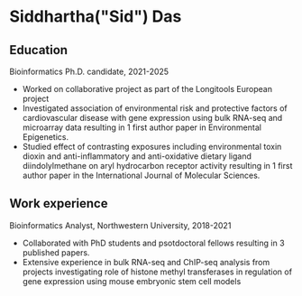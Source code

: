 # Siddhartha("Sid") Das 

## Education
Bioinformatics Ph.D. candidate, 2021-2025
- Worked on collaborative project as part of the Longitools European project
- Investigated association of environmental risk and protective factors of cardiovascular disease with gene expression using bulk RNA-seq and microarray data resulting in 1 first author paper in Environmental Epigenetics.
- Studied effect of contrasting exposures including environmental toxin dioxin and anti-inflammatory and anti-oxidative dietary ligand diindolylmethane on aryl hydrocarbon receptor activity resulting in 1 first author paper in the International Journal of Molecular Sciences.

## Work experience
Bioinformatics Analyst, Northwestern University, 2018-2021
- Collaborated with PhD students and psotdoctoral fellows resulting in 3 published papers.
- Extensive experience in bulk RNA-seq and ChIP-seq analysis from projects investigating role of histone methyl transferases in regulation of gene expression using mouse embryonic stem cell models
